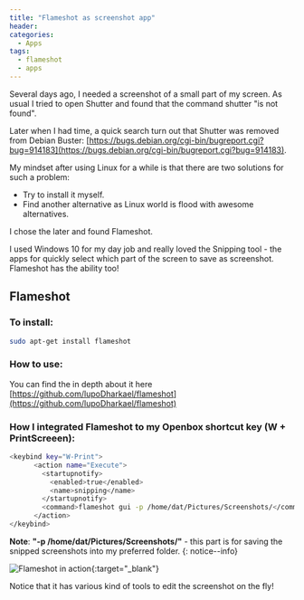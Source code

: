 ```yaml
---
title: "Flameshot as screenshot app"
header:
categories:
  - Apps
tags:
  - flameshot
  - apps
---
```


Several days ago, I needed a screenshot of a small part of my screen. As usual I tried to open Shutter and found that the command shutter "is not found".

Later when I had time, a quick search turn out that Shutter was removed from Debian Buster: [https://bugs.debian.org/cgi-bin/bugreport.cgi?bug=914183](https://bugs.debian.org/cgi-bin/bugreport.cgi?bug=914183).

My mindset after using Linux for a while is that there are two solutions for such a problem:

* Try to install it myself.
* Find another alternative as Linux world is flood with awesome alternatives.

I chose the later and found Flameshot. 

I used Windows 10 for my day job and really loved the Snipping tool - the apps for quickly select which part of the screen to save as screenshot. Flameshot has the ability too!

## Flameshot

### To install:
```bash
sudo apt-get install flameshot
```

### How to use:

You can find the in depth about it here [https://github.com/lupoDharkael/flameshot](https://github.com/lupoDharkael/flameshot)

### How I integrated Flameshot to my Openbox shortcut key (W + PrintScreeen):

```bash
<keybind key="W-Print">
      <action name="Execute">
        <startupnotify>
          <enabled>true</enabled>
          <name>snipping</name>
        </startupnotify>
        <command>flameshot gui -p /home/dat/Pictures/Screenshots/</command>
      </action>
</keybind>
```

**Note**: **"-p /home/dat/Pictures/Screenshots/"** - this part is for saving the snipped screenshots into my preferred folder.
{: notice--info}

![Flameshot in action]({{site.baseurl}}/images/flameshot.png){:target="_blank"}

Notice that it has various kind of tools to edit the screenshot on the fly!